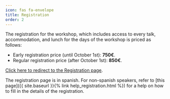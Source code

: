 ```yaml
---
icon: fas fa-envelope
title: Registration
order: 2
---
```


The registration for the workshop, which includes access to every talk, accommodation, and lunch for the days of the workshop is priced as follows:

- Early registration price (until October 1st): **750€**.
- Regular registration price (after October 1st): **850€**.

[Click here to redirect to the Registration page](https://www.aviationgroup.es/finalizar-compra/?add-to-cart=4969).

The registration page is in spanish. For non-spanish speakers, refer to [this page]({{ site.baseurl }}{% link help_registration.html %}) for a help on how to fill in the details of the registration.